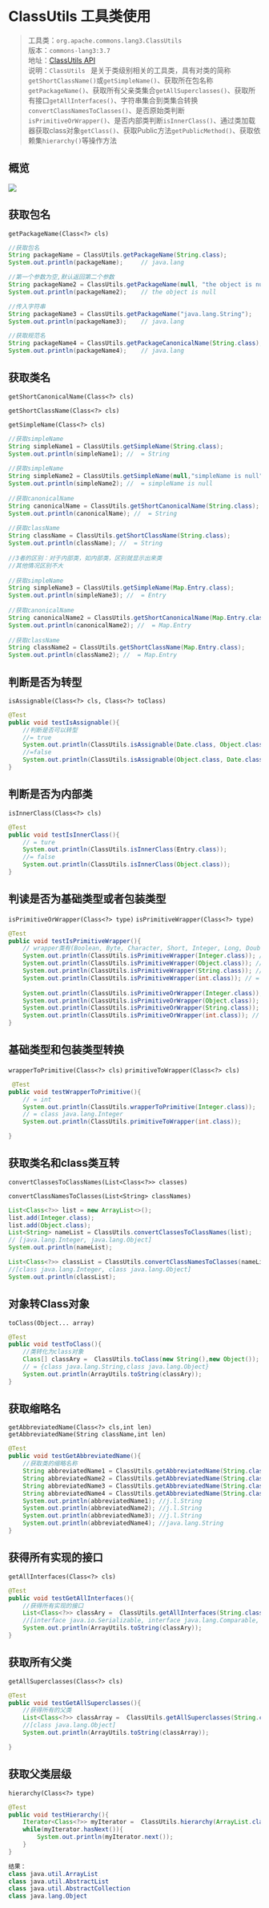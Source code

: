 # ClassUtils 工具类使用

> 工具类：`org.apache.commons.lang3.ClassUtils`   
> 版本：`commons-lang3:3.7`  
> 地址：<a href="https://commons.apache.org/proper/commons-lang/javadocs/api-release/index.html" target="_blank">ClassUtils API</a>  
> 说明：`ClassUtils ` 是关于类级别相关的工具类，具有对类的简称`getShortClassName()`或`getSimpleName()`、获取所在包名称`getPackageName()`、获取所有父亲类集合`getAllSuperclasses()`、获取所有接口`getAllInterfaces()`、字符串集合到类集合转换`convertClassNamesToClasses()`、是否原始类判断`isPrimitiveOrWrapper()`、是否内部类判断`isInnerClass()`、通过类加载器获取class对象`getClass()`、获取Public方法`getPublicMethod()`、获取依赖集`hierarchy()`等操作方法

## 概览
![](./img/ClassUtils.png)

## 获取包名
`getPackageName(Class<?> cls)`
``` java
//获取包名
String packageName = ClassUtils.getPackageName(String.class);
System.out.println(packageName);     // java.lang

//第一个参数为空,默认返回第二个参数
String packageName2 = ClassUtils.getPackageName(null, "the object is null");
System.out.println(packageName2);    // the object is null

//传入字符串
String packageName3 = ClassUtils.getPackageName("java.lang.String");
System.out.println(packageName3);    // java.lang

//获取规范名
String packageName4 = ClassUtils.getPackageCanonicalName(String.class);
System.out.println(packageName4);    // java.lang
```

## 获取类名

`getShortCanonicalName(Class<?> cls)`

`getShortClassName(Class<?> cls)`

`getSimpleName(Class<?> cls)`

``` java
//获取simpleName
String simpleName1 = ClassUtils.getSimpleName(String.class);
System.out.println(simpleName1); //  = String
    
//获取simpleName
String simpleName2 = ClassUtils.getSimpleName(null,"simpleName is null");
System.out.println(simpleName2); //  = simpleName is null
    
//获取canonicalName
String canonicalName = ClassUtils.getShortCanonicalName(String.class);
System.out.println(canonicalName); //  = String
    
//获取className
String className = ClassUtils.getShortClassName(String.class);
System.out.println(className); //  = String
    
//3者的区别：对于内部类，如内部类，区别就显示出来类
//其他情况区别不大
    
//获取simpleName
String simpleName3 = ClassUtils.getSimpleName(Map.Entry.class);
System.out.println(simpleName3); //  = Entry
    
//获取canonicalName
String canonicalName2 = ClassUtils.getShortCanonicalName(Map.Entry.class);
System.out.println(canonicalName2); //  = Map.Entry
    
//获取className
String className2 = ClassUtils.getShortClassName(Map.Entry.class);
System.out.println(className2); //  = Map.Entry
```

## 判断是否为转型
`isAssignable(Class<?> cls, Class<?> toClass)`

``` java
@Test
public void testIsAssignable(){
	//判断是否可以转型
	//= true
	System.out.println(ClassUtils.isAssignable(Date.class, Object.class));   
    //=false
    System.out.println(ClassUtils.isAssignable(Object.class, Date.class));    
}
```

## 判断是否为内部类
`isInnerClass(Class<?> cls)`

``` java
@Test
public void testIsInnerClass(){
	// = ture
	System.out.println(ClassUtils.isInnerClass(Entry.class)); 
	//= false
	System.out.println(ClassUtils.isInnerClass(Object.class)); 
}
```

## 判读是否为基础类型或者包装类型
`isPrimitiveOrWrapper(Class<?> type)`
`isPrimitiveWrapper(Class<?> type)`

``` java
@Test
public void testIsPrimitiveWrapper(){
    // wrapper类有(Boolean, Byte, Character, Short, Integer, Long, Double, Float).
    System.out.println(ClassUtils.isPrimitiveWrapper(Integer.class)); // = ture
    System.out.println(ClassUtils.isPrimitiveWrapper(Object.class)); // = false
    System.out.println(ClassUtils.isPrimitiveWrapper(String.class)); // = false
    System.out.println(ClassUtils.isPrimitiveWrapper(int.class)); // = false
    
    System.out.println(ClassUtils.isPrimitiveOrWrapper(Integer.class)); // = ture
    System.out.println(ClassUtils.isPrimitiveOrWrapper(Object.class)); // = false
    System.out.println(ClassUtils.isPrimitiveOrWrapper(String.class)); // = false
    System.out.println(ClassUtils.isPrimitiveOrWrapper(int.class)); // = true   
}
```

## 基础类型和包装类型转换
`wrapperToPrimitive(Class<?> cls)`
`primitiveToWrapper(Class<?> cls)`

``` java
 @Test
public void testWrapperToPrimitive(){
    // = int
    System.out.println(ClassUtils.wrapperToPrimitive(Integer.class));
    // = class java.lang.Integer
    System.out.println(ClassUtils.primitiveToWrapper(int.class));

}
```

## 获取类名和class类互转
`convertClassesToClassNames(List<Class<?>> classes)`

`convertClassNamesToClasses(List<String> classNames)`

``` java
List<Class<?>> list = new ArrayList<>();
list.add(Integer.class);
list.add(Object.class);
List<String> nameList = ClassUtils.convertClassesToClassNames(list);
// [java.lang.Integer, java.lang.Object]
System.out.println(nameList);

List<Class<?>> classList = ClassUtils.convertClassNamesToClasses(nameList);
//[class java.lang.Integer, class java.lang.Object]
System.out.println(classList);
```

## 对象转Class对象
`toClass(Object... array)`

``` java
@Test
public void testToClass(){
    //类转化为class对象
    Class[] classAry =  ClassUtils.toClass(new String(),new Object());
    // = {class java.lang.String,class java.lang.Object}
    System.out.println(ArrayUtils.toString(classAry));
}

```

## 获取缩略名
`getAbbreviatedName(Class<?> cls,int len)`          
`getAbbreviatedName(String className,int len)`

``` java
@Test
public void testGetAbbreviatedName(){
    //获取类的缩略名称
    String abbreviatedName1 = ClassUtils.getAbbreviatedName(String.class, 5);
    String abbreviatedName2 = ClassUtils.getAbbreviatedName(String.class, 10);
    String abbreviatedName3 = ClassUtils.getAbbreviatedName(String.class, 3);
    String abbreviatedName4 = ClassUtils.getAbbreviatedName(String.class, 20);
    System.out.println(abbreviatedName1); //j.l.String
    System.out.println(abbreviatedName2); //j.l.String
    System.out.println(abbreviatedName3); //j.l.String
    System.out.println(abbreviatedName4); //java.lang.String
}
```

## 获得所有实现的接口
`getAllInterfaces(Class<?> cls)`

``` java
@Test
public void testGetAllInterfaces(){
    //获得所有实现的接口
    List<Class<?>> classAry =  ClassUtils.getAllInterfaces(String.class);
    //[interface java.io.Serializable, interface java.lang.Comparable, interface java.lang.CharSequence]
    System.out.println(ArrayUtils.toString(classAry));
}
```

## 获取所有父类
`getAllSuperclasses(Class<?> cls)`

``` java
@Test
public void testGetAllSuperclasses(){
    //获得所有的父类
    List<Class<?>> classArray =  ClassUtils.getAllSuperclasses(String.class);
    //[class java.lang.Object]
    System.out.println(ArrayUtils.toString(classArray));

}
```

## 获取父类层级
`hierarchy(Class<?> type)`

``` java
@Test
public void testHierarchy(){
    Iterator<Class<?>> myIterator =  ClassUtils.hierarchy(ArrayList.class).iterator();
    while(myIterator.hasNext()){
        System.out.println(myIterator.next());
    }
}   

结果：
class java.util.ArrayList
class java.util.AbstractList
class java.util.AbstractCollection
class java.lang.Object
```